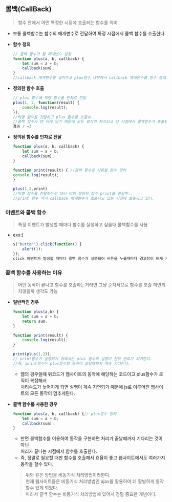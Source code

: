 

## 콜백(CallBack)
>함수 안에서 어떤 특정한 시점에 호출되는 함수를 의미
- 보통 콜백함수는 함수의 매개변수로 전달하여 특정 시점에서 콜백 함수를 호출한다.

- **함수 정의**
    ```js
    // 콜백 함수가 될 매개변수 설정
    function plus(a, b, callback) {
        let sum = a + b;
        callback(sum);
    }
    //callback 매개변수를 넣어주고 plus함수 내부에서 callback 매개변수를 함수 형태로 실행..
    ```
- **정의한 함수 호출**
    ```js
    // plus 함수에 익명 함수를 인자로 전달
    plus(1, 2, function(result) {
        console.log(result);
    });
    //익명 함수를 전달하고 plus 함수를 호출中..
    //콜백 함수가 맨 뒤에 있기 때문에 모든 로직이 처리되고 난 시점에서 콜백함수가 호출됨
    결과 / =3
    ```
- **정의된 함수를 인자로 전달**
    ```js
    function plus(a, b, callback) {
        let sum = a + b;
        callback(sum);
    }

    function print(result) { //콜백 함수로 사용될 함수 정의
    console.log(result);
    }

    plus(1,2,print)
    //익명 함수를 전달하는것 대신 미리 정의된 함수 print를 전달中..
    //print 함수 역시 callback 매개변수가 호출되고 있는 시점에 호출되고 있다.
    ```
### 이벤트와 콜백 함수
> 특정 이벤트가 발생할 때마다 함수를 실행하고 싶을때 콜백함수를 사용

- exx:) 
    ```js
    $("button").click(function() {
        alert(1);
    });
    click 이벤트가 발생할 때마다 콜백 함수가 실행되어 버튼을 누를때마다 경고창이 뜨게 가능
    ```

### 콜백 함수를 사용하는 이유
> 어떤 동작이 끝나고 함수를 호출하는거라면 그냥 순차적으로 함수를 호출 하면되지않을까 생각도 가능 

- **일반적인 경우**
    ```js
    function plus(a,b) {
        let sum = a + b;
        return sum;
    }

    function print(result) {
        console.log(result);
    }

    print(plus(1,2));
    // print함수가 실행되기 위해서는 plus 함수의 실행이 전부 완료가 되야한다. 
    //즉, print함수는 plus함수의 동작이 끝날때까지 계속 기다린다.
    ```
    - 웹의 경우일때 위코드가 웹사이트의 동작에 해당하는 코드이고 plus함수가 로직이 복잡해서<br>
    처리속도가 늦어지게 되면 실행이 계속 지연되기 때문에 js로 이루어진 웹사이트의 모든 동작이 멈추게된다.
- **콜백 함수를 사용한 경우** 
    ```js
    function plus(a, b, callback) {// plus함수 정의
        let sum = a + b;
        callback(sum);
    }
    ```
    - 반면 콜백함수를 이용하여 동작을 구현하면 처리가 끝날때까지 기다리는 것이 아닌<br>처리가 끝나는 시점에서 함수를 호출한다. 
    - 즉, 정말로 필요할 때만 함수를 호출해서 효율이 좋고 웹사이트에서도 여러가지 동작을 할수 있다.

    > 위와 같은 방법을 비동기식 처리방법이라한다. <br> 현재 웹사이트들은 비동기식 처리방법인 ajax를 활용하여 더 활발하게 동작할수 있게 되었다.<br> 따라서 콜백 함수는 비동기식 처리방법에 있어서 정말 중요한 개념이다.
